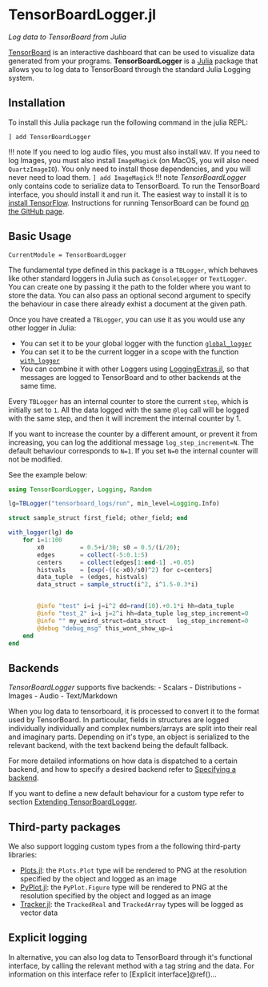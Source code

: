 # TensorBoardLogger.jl

*Log data to TensorBoard from Julia*

[TensorBoard](https://www.tensorflow.org/guide/summaries_and_tensorboard) is an
interactive dashboard that can be used to visualize data generated from your programs.
**TensorBoardLogger** is a [Julia](https://julialang.org) package that allows
you to log data to TensorBoard through the standard Julia Logging system.

## Installation

To install this Julia package run the following command in the julia REPL:
```
] add TensorBoardLogger
```

!!! note
    If you need to log audio files, you must also install `WAV`.
    If you need to log Images, you must also install `ImageMagick`
    (on MacOS, you will also need `QuartzImageIO`).
    You only need to install those dependencies, and you will never need to load them.
    ```
    ] add ImageMagick
    ```
!!! note
    *TensorBoardLogger* only contains code to serialize data to TensorBoard.
    To run the TensorBoard interface, you should install it and run it.
    The easiest way to install it is to [install TensorFlow](https://www.tensorflow.org/install).
    Instructions for running TensorBoard can be found [on the GitHub page](https://github.com/tensorflow/tensorboard).



## Basic Usage
```@meta
CurrentModule = TensorBoardLogger
```

The fundamental type defined in this package is a `TBLogger`, which behaves like
other standard loggers in Julia such as `ConsoleLogger` or `TextLogger`. You can
create one by passing it the path to the folder where you want to store the data.
You can also pass an optional second argument to specify the behaviour in case
there already exhist a document at the given path.

Once you have created a `TBLogger`, you can use it as you would use any other
logger in Julia:
- You can set it to be your global logger with the function [`global_logger`](https://docs.julialang.org/en/v1/stdlib/Logging/index.html#Base.CoreLogging.global_logger)
- You can set it to be the current logger in a scope with the function [`with_logger`](https://docs.julialang.org/en/v1/stdlib/Logging/index.html#Base.CoreLogging.with_logger)
- You can combine it with other Loggers using [LoggingExtras.jl](https://github.com/oxinabox/LoggingExtras.jl), so that messages are logged to TensorBoard and to other backends at the same time.

Every `TBLogger` has an internal counter to store the current `step`, which is initially set to `1`. All the data logged with the same `@log` call will be logged with the same step, and then
it will increment the internal counter by 1.

If you want to increase the counter by a different amount, or prevent it from increasing, you can log the additional message
`log_step_increment=N`. The default behaviour corresponds to `N=1`. If you set `N=0` the internal counter will not be modified.

See the example below:
```julia
using TensorBoardLogger, Logging, Random

lg=TBLogger("tensorboard_logs/run", min_level=Logging.Info)

struct sample_struct first_field; other_field; end

with_logger(lg) do
    for i=1:100
        x0          = 0.5+i/30; s0 = 0.5/(i/20);
        edges       = collect(-5:0.1:5)
        centers     = collect(edges[1:end-1] .+0.05)
        histvals    = [exp(-((c-x0)/s0)^2) for c=centers]
        data_tuple  = (edges, histvals)
        data_struct = sample_struct(i^2, i^1.5-0.3*i)


        @info "test" i=i j=i^2 dd=rand(10).+0.1*i hh=data_tuple
        @info "test_2" i=i j=2^i hh=data_tuple log_step_increment=0
        @info "" my_weird_struct=data_struct   log_step_increment=0
        @debug "debug_msg" this_wont_show_up=i
    end
end
```

## Backends

*TensorBoardLogger* supports five backends:
    - Scalars
    - Distributions
    - Images
    - Audio
    - Text/Markdown

When you log data to tensorboard, it is processed to convert it to the format
used by TensorBoard.
In particoular, fields in structures are logged individually individually and complex
numbers/arrays are split into their real and imaginary parts. Depending on it's type, an
object is serialized to the relevant backend, with the text backend being the
default fallback.

For more detailed informations on how data is dispatched to a certain backend, and
how to specify a desired backend refer to [Specifying a backend](@ref).

If you want to define a new default behaviour for a custom type refer to section
[Extending TensorBoardLogger](@ref).

## Third-party packages
We also support logging custom types from a the following third-party libraries:
 - [Plots.jl](https://github.com/JuliaPlots/Plots.jl): the `Plots.Plot` type will be rendered to PNG at the resolution specified by the object and logged as an image
 - [PyPlot.jl](https://github.com/JuliaPy/PyPlot.jl): the `PyPlot.Figure` type will be rendered to PNG at the resolution specified by the object and logged as an image
 - [Tracker.jl](https://github.com/FluxML/Tracker.jl): the `TrackedReal` and `TrackedArray` types will be logged as vector data

## Explicit logging

In alternative, you can also log data to TensorBoard through it's functional interface,
by calling the relevant method with a tag string and the data. For information
on this interface refer to [Explicit interface]@ref()...
